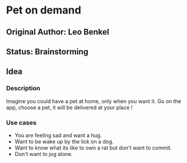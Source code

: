 # Pet on demand
## Original Author: Leo Benkel
## Status: Brainstorming
## Idea
### Description 
Imagine you could have a pet at home, only when you want it.
Go on the app, choose a pet, it will be delivered at your place !
### Use cases
* You are feeling sad and want a hug.
* Want to be wake up by the lick on a dog.
* Want to know what its like to own a rat but don't want to commit.
* Don't want to jog alone. 
